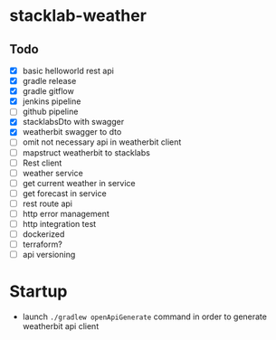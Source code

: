 # stacklab-weather

## Todo
- [X] basic helloworld rest api
- [X] gradle release
- [X] gradle gitflow
- [X] jenkins pipeline
- [ ] github pipeline
- [X] stacklabsDto with swagger
- [X] weatherbit swagger to dto
- [ ] omit not necessary api in weatherbit client
- [ ] mapstruct weatherbit to stacklabs
- [ ] Rest client
- [ ] weather service
- [ ] get current weather in service
- [ ] get forecast in service
- [ ] rest route api
- [ ] http error management 
- [ ] http integration test
- [ ] dockerized
- [ ] terraform?
- [ ] api versioning

# Startup

- launch `./gradlew openApiGenerate` command in order to generate weatherbit api client